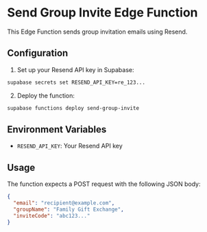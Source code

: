 # Send Group Invite Edge Function

This Edge Function sends group invitation emails using Resend.

## Configuration

1. Set up your Resend API key in Supabase:
```bash
supabase secrets set RESEND_API_KEY=re_123...
```

2. Deploy the function:
```bash
supabase functions deploy send-group-invite
```

## Environment Variables

- `RESEND_API_KEY`: Your Resend API key

## Usage

The function expects a POST request with the following JSON body:
```json
{
  "email": "recipient@example.com",
  "groupName": "Family Gift Exchange",
  "inviteCode": "abc123..."
}
```
